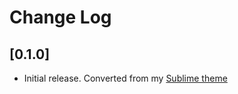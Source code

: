 # Change Log

## [0.1.0]

- Initial release. Converted from my [Sublime theme](https://github.com/hrsetyono/theme_pacific)
